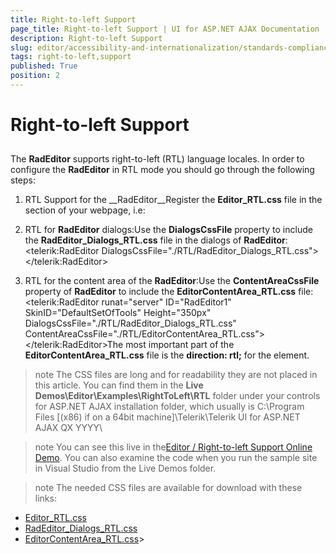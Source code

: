 ```yaml
---
title: Right-to-left Support
page_title: Right-to-left Support | UI for ASP.NET AJAX Documentation
description: Right-to-left Support
slug: editor/accessibility-and-internationalization/standards-compliance/right-to-left-support
tags: right-to-left,support
published: True
position: 2
---
```


# Right-to-left Support



## 

The __RadEditor__ supports right-to-left (RTL) language locales. In order to configure the __RadEditor__ in RTL mode you should go through the following steps:

1. RTL Support for the __RadEditor__Register the __Editor_RTL.css__ file in the <head> section of your webpage, i.e:<link rel="stylesheet" type="text/css" href="./RTL/Editor_RTL.css" />

1. RTL for __RadEditor__ dialogs:Use the __DialogsCssFile__ property to include the __RadEditor_Dialogs_RTL.css__ file in the dialogs of __RadEditor__:<telerik:RadEditor DialogsCssFile="./RTL/RadEditor_Dialogs_RTL.css"></telerik:RadEditor>

1. RTL for the content area of the __RadEditor__:Use the __ContentAreaCssFile__ property of __RadEditor__ to include the __EditorContentArea_RTL.css__ file:<telerik:RadEditor runat="server" ID="RadEditor1" SkinID="DefaultSetOfTools" Height="350px" DialogsCssFile="./RTL/RadEditor_Dialogs_RTL.css" ContentAreaCssFile="./RTL/EditorContentArea_RTL.css"></telerik:RadEditor>The most important part of the __EditorContentArea_RTL.css__ file is the __direction: rtl;__ for the __<body>__ element.

>note The CSS files are long and for readability they are not placed in this article. You can find them in the __Live Demos\Editor\Examples\RightToLeft\RTL__ folder under your controls for ASP.NET AJAX installation folder, which usually is	C:\Program Files [(x86) if on a 64bit machine]\Telerik\Telerik UI for ASP.NET AJAX QX YYYY\
>


>note You can see this live in the[Editor / Right-to-left Support Online Demo](http://demos.telerik.com/aspnet-ajax/editor/examples/righttoleft/defaultcs.aspx). You can also examine the code when you run the sample site in Visual Studio from the Live Demos folder.
>


>note The needed CSS files are available for download with these links:
>
* [Editor_RTL.css](http://demos.telerik.com/aspnet-ajax/editor/examples/righttoleft/RTL/Editor_RTL.css)
* [RadEditor_Dialogs_RTL.css](http://demos.telerik.com/aspnet-ajax/editor/examples/righttoleft/RTL/RadEditor_Dialogs_RTL.css)
* [EditorContentArea_RTL.css](http://demos.telerik.com/aspnet-ajax/editor/examples/righttoleft/RTL/EditorContentArea_RTL.css)>

